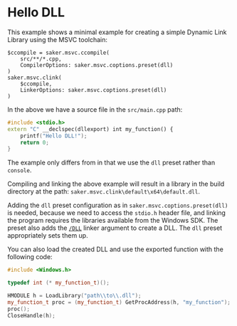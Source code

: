 # Hello DLL

This example shows a minimal example for creating a simple Dynamic Link Library using the MSVC toolchain:

```sakerscript
$ccompile = saker.msvc.ccompile(
	src/**/*.cpp,
	CompilerOptions: saker.msvc.coptions.preset(dll)
)
saker.msvc.clink(
	$ccompile,
	LinkerOptions: saker.msvc.coptions.preset(dll)
)
```

In the above we have a source file in the `src/main.cpp` path:

```cpp
#include <stdio.h>
extern "C" __declspec(dllexport) int my_function() {
	printf("Hello DLL!");
	return 0;
}
```

The example only differs from [](helloworld.md) in that we use the `dll` preset rather than `console`.

Compiling and linking the above example will result in a library in the build directory at the path: `saker.msvc.clink\default\x64\default.dll`.

Adding the `dll` preset configuration as in `saker.msvc.coptions.preset(dll)` is needed, because we need to access the `stdio.h` header file, and linking the program requires the libraries available from the Windows SDK. The preset also adds the [`/DLL`](https://docs.microsoft.com/en-us/cpp/build/reference/dll-build-a-dll?view=vs-2019) linker argument to create a DLL. The `dll` preset appropriately sets them up.

You can also load the created DLL and use the exported function with the following code:

```cpp
#include <Windows.h>

typedef int (* my_function_t)();

HMODULE h = LoadLibrary("path\\to\\.dll");
my_function_t proc = (my_function_t) GetProcAddress(h, "my_function");
proc();
CloseHandle(h);
```